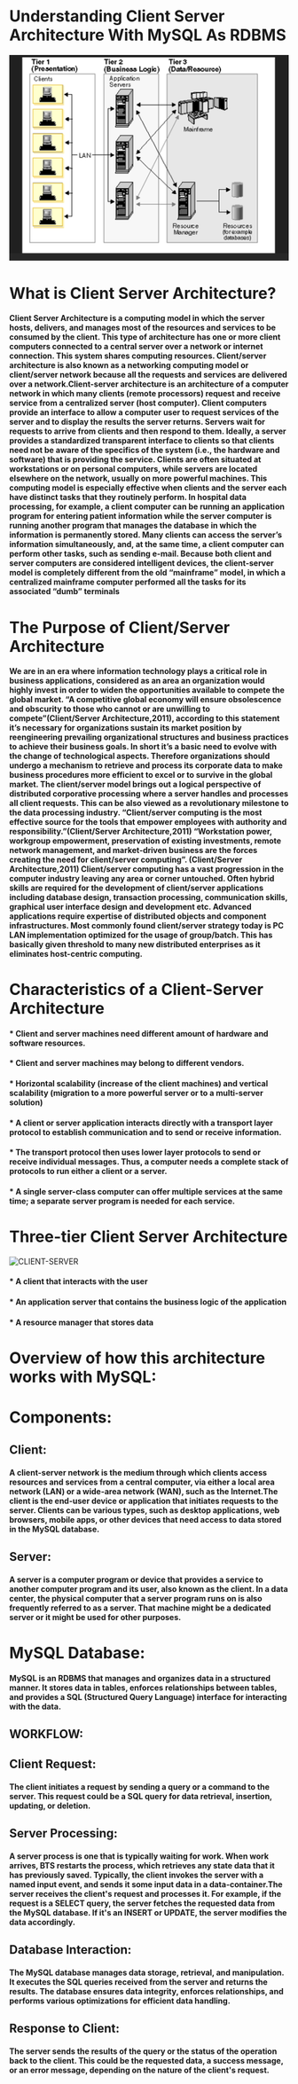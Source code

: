 # Understanding Client Server Architecture With MySQL As RDBMS

![CLIENT-SERVER ](<IMAGES/CLIENT-SERVER004.png>)

# What is Client Server Architecture?

#### Client Server Architecture is a computing model in which the server hosts, delivers, and manages most of the resources and services to be consumed by the client. This type of architecture has one or more client computers connected to a central server over a network or internet connection. This system shares computing resources. Client/server architecture is also known as a networking computing model or client/server network because all the requests and services are delivered over a network.Client-server architecture is an architecture of a computer network in which many clients (remote processors) request and receive service from a centralized server (host computer). Client computers provide an interface to allow a computer user to request services of the server and to display the results the server returns. Servers wait for requests to arrive from clients and then respond to them. Ideally, a server provides a standardized transparent interface to clients so that clients need not be aware of the specifics of the system (i.e., the hardware and software) that is providing the service. Clients are often situated at workstations or on personal computers, while servers are located elsewhere on the network, usually on more powerful machines. This computing model is especially effective when clients and the server each have distinct tasks that they routinely perform. In hospital data processing, for example, a client computer can be running an application program for entering patient information while the server computer is running another program that manages the database in which the information is permanently stored. Many clients can access the server’s information simultaneously, and, at the same time, a client computer can perform other tasks, such as sending e-mail. Because both client and server computers are considered intelligent devices, the client-server model is completely different from the old “mainframe” model, in which a centralized mainframe computer performed all the tasks for its associated “dumb” terminals

# The Purpose of Client/Server Architecture

#### We are in an era where information technology plays a critical role in business applications, considered as an area an organization would highly invest in order to widen the opportunities available to compete the global market. “A competitive global economy will ensure obsolescence and obscurity to those who cannot or are unwilling to compete”(Client/Server Architecture,2011), according to this statement it’s necessary for organizations sustain its market position by reengineering prevailing organizational structures and business practices to achieve their business goals. In short it’s a basic need to evolve with the change of technological aspects. Therefore organizations should undergo a mechanism to retrieve and process its corporate data to make business procedures more efficient to excel or to survive in the global market. The client/server model brings out a logical perspective of distributed corporative processing where a server handles and processes all client requests. This can be also viewed as a revolutionary milestone to the data processing industry. “Client/server computing is the most effective source for the tools that empower employees with authority and responsibility.”(Client/Server Architecture,2011) “Workstation power, workgroup empowerment, preservation of existing investments, remote network management, and market-driven business are the forces creating the need for client/server computing”. (Client/Server Architecture,2011) Client/server computing has a vast progression in the computer industry leaving any area or corner untouched. Often hybrid skills are required for the development of client/server applications including database design, transaction processing, communication skills, graphical user interface design and development etc. Advanced applications require expertise of distributed objects and component infrastructures. Most commonly found client/server strategy today is PC LAN implementation optimized for the usage of group/batch. This has basically given threshold to many new distributed enterprises as it eliminates host-centric computing.

# Characteristics of a Client-Server Architecture

#### * Client and server machines need different amount of hardware and software resources.

#### * Client and server machines may belong to different vendors.

#### * Horizontal scalability (increase of the client machines) and vertical scalability (migration to a more powerful server or to a multi-server solution)

#### * A client or server application interacts directly with a transport layer protocol to establish communication and to send or receive information.

#### * The transport protocol then uses lower layer protocols to send or receive individual messages. Thus, a computer needs a complete stack of protocols to run either a client or a server.

#### * A single server-class computer can offer multiple services at the same time; a separate server program is needed for each service.

# Three-tier Client Server Architecture

![CLIENT-SERVER ](<IMAGES/client-server 03.png>)

#### * A client that interacts with the user

#### * An application server that contains the business logic of the application

#### * A resource manager that stores data

#  Overview of how this architecture works with MySQL:

# Components:

## Client:

#### A client-server network is the medium through which clients access resources and services from a central computer, via either a local area network (LAN) or a wide-area network (WAN), such as the Internet.The client is the end-user device or application that initiates requests to the server. Clients can be various types, such as desktop applications, web browsers, mobile apps, or other devices that need access to data stored in the MySQL database.

## Server:

#### A server is a computer program or device that provides a service to another computer program and its user, also known as the client. In a data center, the physical computer that a server program runs on is also frequently referred to as a server. That machine might be a dedicated server or it might be used for other purposes.

# MySQL Database:

#### MySQL is an RDBMS that manages and organizes data in a structured manner. It stores data in tables, enforces relationships between tables, and provides a SQL (Structured Query Language) interface for interacting with the data.

## WORKFLOW:

## Client Request:

#### The client initiates a request by sending a query or a command to the server. This request could be a SQL query for data retrieval, insertion, updating, or deletion.

## Server Processing:

 #### A server process is one that is typically waiting for work. When work arrives, BTS restarts the process, which retrieves any state data that it has previously saved. Typically, the client invokes the server with a named input event, and sends it some input data in a data-container.The server receives the client's request and processes it. For example, if the request is a SELECT query, the server fetches the requested data from the MySQL database. If it's an INSERT or UPDATE, the server modifies the data accordingly.

## Database Interaction:

 #### The MySQL database manages data storage, retrieval, and manipulation. It executes the SQL queries received from the server and returns the results. The database ensures data integrity, enforces relationships, and performs various optimizations for efficient data handling.

## Response to Client:

 #### The server sends the results of the query or the status of the operation back to the client. This could be the requested data, a success message, or an error message, depending on the nature of the client's request.




